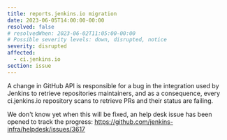 ```yaml
---
title: reports.jenkins.io migration
date: 2023-06-05T14:00:00-00:00
resolved: false
# resolvedWhen: 2023-06-02T11:05:00-00:00
# Possible severity levels: down, disrupted, notice
severity: disrupted
affected:
  - ci.jenkins.io
section: issue
---
```


<!-- [Final message]


[Initial message] -->

A change in GitHub API is responsible for a bug in the integration used by Jenkins to retrieve repositories maintainers, and as a consequence, every ci.jenkins.io repository scans to retrieve PRs and their status are failing.

We don't know yet when this will be fixed, an help desk issue has been opened to track the progress: https://github.com/jenkins-infra/helpdesk/issues/3617
